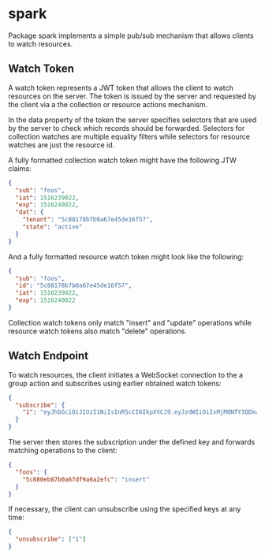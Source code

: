 # spark

Package spark implements a simple pub/sub mechanism that allows clients to watch resources.

## Watch Token

A watch token represents a JWT token that allows the client to watch resources on the server. The token is issued by the server and requested by the client via a the collection or resource actions mechanism.

In the data property of the token the server specifies selectors that are used by the server to check which records should be forwarded. Selectors for collection watches are multiple equality filters while selectors for resource watches are just the resource id.

A fully formatted collection watch token might have the following JTW claims:

```json
{
  "sub": "foos",
  "iat": 1516239022,
  "exp": 1516240022,
  "dat": {
    "tenant": "5c88178b7b0a67e45de16f57",
    "state": "active" 
  }
}
```

And a fully formatted resource watch token might look like the following:

```json
{
  "sub": "foos",
  "id": "5c88178b7b0a67e45de16f57",
  "iat": 1516239022,
  "exp": 1516240022
}
```

Collection watch tokens only match "insert" and "update" operations while resource watch tokens also match "delete" operations.

## Watch Endpoint

To watch resources, the client initiates a WebSocket connection to the a group action and subscribes using earlier obtained watch tokens:

```json
{
  "subscribe": {
    "1": "eyJhbGciOiJIUzI1NiIsInR5cCI6IkpXVCJ9.eyJzdWIiOiIxMjM0NTY3ODkwIiwibmFtZSI6IkpvaG4gRG9lIiwiaWF0IjoxNTE2MjM5MDIyfQ.SflKxwRJSMeKKF2QT4fwpMeJf36POk6yJV_adQssw5c" 
  }
}
```

The server then stores the subscription under the defined key and forwards matching operations to the client:

```json
{
  "foos": {
    "5c880eb87b0a67df9a6a2efc": "insert"
  } 
}
```

If necessary, the client can unsubscribe using the specified keys at any time:

```json
{
  "unsubscribe": ["1"]
}
```
